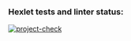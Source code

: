 ### Hexlet tests and linter status:
[![project-check](https://github.com/StandAlone404/php-project-48/actions/workflows/hello-world.yml/badge.svg)](https://github.com/StandAlone404/php-project-48/actions/workflows/hello-world.yml)
